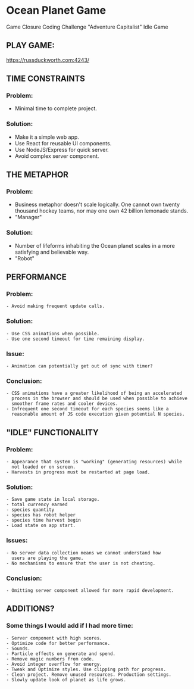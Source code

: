 # Ocean Planet Game

Game Closure Coding Challenge
"Adventure Capitalist" Idle Game


## PLAY GAME:
https://russduckworth.com:4243/


## TIME CONSTRAINTS

### Problem:
- Minimal time to complete project.

### Solution:
- Make it a simple web app.
- Use React for reusable UI components.
- Use NodeJS/Express for quick server.
- Avoid complex server component.


## THE METAPHOR

### Problem:
- Business metaphor doesn't scale logically. One cannot own twenty thousand hockey teams, nor may one own 42 billion lemonade stands.
- "Manager"

###  Solution:
- Number of lifeforms inhabiting the Ocean planet scales in a more satisfying and believable way.
- "Robot"


## PERFORMANCE

###  Problem:
    - Avoid making frequent update calls.

### Solution:
    - Use CSS animations when possible.
    - Use one second timeout for time remaining display.

### Issue:
    - Animation can potentially get out of sync with timer?

### Conclusion:
    - CSS animations have a greater likelihood of being an accelerated
      process in the browser and should be used when possible to achieve
      smoother frame rates and cooler devices.
    - Infrequent one second timeout for each species seems like a
      reasonable amount of JS code execution given potential N species.


## "IDLE" FUNCTIONALITY

### Problem:
    - Appearance that system is "working" (generating resources) while
      not loaded or on screen.
    - Harvests in progress must be restarted at page load.

### Solution:
    - Save game state in local storage.
    - total currency earned
    - species quantity
    - species has robot helper
    - species time harvest begin
    - Load state on app start.

### Issues:
    - No server data collection means we cannot understand how
      users are playing the game.
    - No mechanisms to ensure that the user is not cheating.

### Conclusion:
    - Omitting server component allowed for more rapid development.


## ADDITIONS?

### Some things I would add if I had more time:

    - Server component with high scores.
    - Optimize code for better performance.
    - Sounds.
    - Particle effects on generate and spend.
    - Remove magic numbers from code.
    - Avoid integer overflow for energy.
    - Tweak and Optimize styles. Use clipping path for progress.
    - Clean project. Remove unused resources. Production settings.
    - Slowly update look of planet as life grows.

